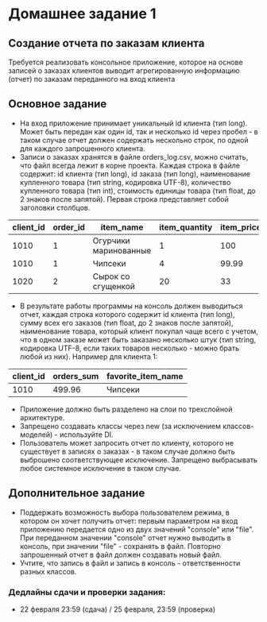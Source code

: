 # Домашнее задание 1


## Создание отчета по заказам клиента

Требуется реализовать консольное приложение, которое на основе записей о заказах клиентов выводит агрегированную информацию (отчет) по заказам переданного на вход клиента

## Основное задание

- На вход приложение принимает уникальный id клиента (тип long). Может быть передан как один id, так и несколько id через пробел - в таком случае отчет должен содержать нескольно строк, по одной для каждого запрошенного клиента.
- Записи о заказах хранятся в файле orders_log.csv, можно считать, что файл всегда лежит в корне проекта. Каждая строка в файле содержит: id клиента (тип long), id заказа (тип long), наименование купленного товара (тип string, кодировка UTF-8), количество купленного товара (тип int), стоимость единицы товара (тип float, до 2 знаков после запятой). Первая строка представляет собой заголовки столбцов.

| client_id | order_id | item_name             | item_quantity | item_price |
|-----------|----------|-----------------------|---------------|------------|
| 1010      | 1        | Огурчики маринованные | 1             | 100        |
| 1010      | 1        | Чипсеки               | 4             | 99.99      |
| 1020      | 2        | Сырок со сгущенкой    | 20            | 33         |


- В результате работы программы на консоль должен выводиться отчет, каждая строка которого содержит id клиента (тип long), сумму всех его заказов (тип float, до 2 знаков после запятой), наименование товара, который клиент покупал чаще всего с учетом, что в одном заказе может быть заказано несколько штук (тип string, кодировка UTF-8, если таких товаров несколько - можно брать любой из них). Например для клиента 1:

| client_id | orders_sum | favorite_item_name    |
|-----------|------------|-----------------------|
| 1010      | 499.96     | Чипсеки               |

- Приложение должно быть разделено на слои по трехслойной архитектуре.
- Запрещено создавать классы через new (за исключением классов-моделей) - используйте DI.
- Пользователь может запросить отчет по клиенту, которого не существует в записях о заказах - в таком случае должно быть выброшено соответствующее исключение. Запрещено выбрасывать любое системное исключение в таком случае.

## Дополнительное задание

- Поддержать возможность выбора пользователем режима, в котором он хочет получить отчет: первым параметром на вход приложению передается одно из двух значений "console" или "file". При переданном значении "console" отчет нужно выводить в консоль, при значении "file" - сохранять в файл. Повторно запрошенный отчет в файл должен создавать новый файл.
- Учтите, что запись в файл и запись в консоль - ответственности разных классов.


### Дедлайны сдачи и проверки задания: 
- 22 февраля 23:59 (сдача) / 25 февраля, 23:59 (проверка)
